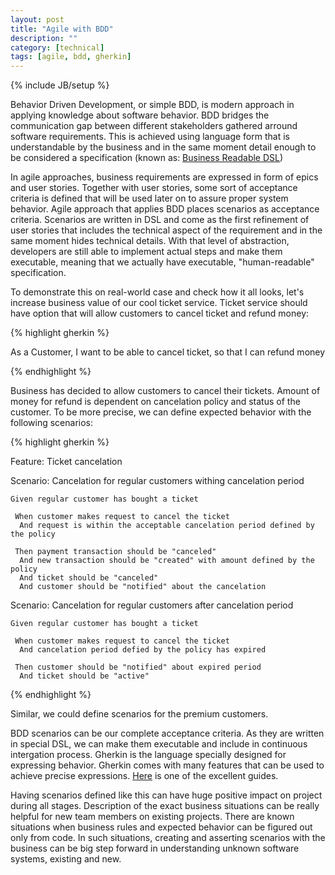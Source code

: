 ```yaml
---
layout: post
title: "Agile with BDD"
description: ""
category: [technical]
tags: [agile, bdd, gherkin]
---
```

{% include JB/setup %}

<div class="text-div">

Behavior Driven Development, or simple BDD, is modern approach in applying knowledge about software behavior. BDD bridges the communication gap between different stakeholders gathered arround software requirements. This is achieved using language form that is understandable by the business and in the same moment detail enough to be considered a specification (known as: [Business Readable DSL](http://martinfowler.com/bliki/BusinessReadableDSL.html))

In agile approaches, business requirements are expressed in form of epics and user stories. Together with user stories, some sort of acceptance criteria is defined that will be used later on to assure proper system behavior. Agile approach that applies BDD places scenarios as acceptance criteria. Scenarios are written in DSL and come as the first refinement of user stories that includes the technical aspect of the requirement and in the same moment hides technical details. With that level of abstraction, developers are still able to implement actual steps and make them executable, meaning that we actually have executable, "human-readable" specification.

To demonstrate this on real-world case and check how it all looks, let's increase business value of our cool ticket service. Ticket service should have option that will allow customers to cancel ticket and refund money:

{% highlight gherkin %}

  As a Customer, I want to be able to cancel ticket, so that I can refund money
	
{% endhighlight %}

Business has decided to allow customers to cancel their tickets. Amount of money for refund is dependent on cancelation policy and status of the customer. To be more precise, we can define expected behavior with the following scenarios:

{% highlight gherkin %}

Feature: Ticket cancelation

Scenario: Cancelation for regular customers withing cancelation period

    Given regular customer has bought a ticket

     When customer makes request to cancel the ticket
      And request is within the acceptable cancelation period defined by the policy

     Then payment transaction should be "canceled"
      And new transaction should be "created" with amount defined by the policy
      And ticket should be "canceled"
      And customer should be "notified" about the cancelation


Scenario: Cancelation for regular customers after cancelation period

    Given regular customer has bought a ticket

     When customer makes request to cancel the ticket
      And cancelation period defied by the policy has expired
	
     Then customer should be "notified" about expired period
      And ticket should be "active"

{% endhighlight %}

Similar, we could define scenarios for the premium customers.

BDD scenarios can be our complete acceptance criteria. As they are written in special DSL, we can make them executable and include in continuous intergation process. Gherkin is the language specially designed for expressing behavior. Gherkin comes with many features that can be used to achieve precise expressions. [Here](https://cucumber.io/docs/reference) is one of the excellent guides.

Having scenarios defined like this can have huge positive impact on project during all stages. Description of the exact business situations can be really helpful for new team members on existing projects. There are known situations when business rules and expected behavior can be figured out only from code. In such situations, creating and asserting scenarios with the business can be big step forward in understanding unknown software systems, existing and new.

</div>